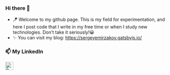 ### Hi there 👋

- 🪁 Welcome to my github page. This is my field for experimentation, and here I post code that I write in my free time or when I study new technologies. Don't take it seriously!😀
- ✨ You can visit my blog: https://sergeyemirzakov.gatsbyjs.io/

### 📫 My LinkedIn
[<img align="left" alt="React" width="25px" src="https://cdn.worldvectorlogo.com/logos/linkedin-icon-2.svg" />][LinkedIn]

[LinkedIn]: https://www.linkedin.com/in/seem16/




